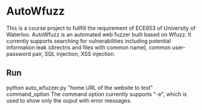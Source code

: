 # AutoWfuzz

This is a course project to fullfill the requirement of ECE653 of University of Waterloo. AutoWfuzz is an automated web fuzzer built based on Wfuzz. It currently supports searching for vulnerabilities including potential information leak (directris and files with common name), common user-password pair, SQL injection, XSS injection. 

## Run
python auto_wfuzzer.py "home URL of the website to test" command_option
The command option currently supports "-e", which is used to show only the ouput with error messages. 
